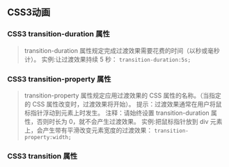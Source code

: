



## CSS3动画
### CSS3 transition-duration 属性
> transition-duration 属性规定完成过渡效果需要花费的时间（以秒或毫秒计）。
实例:让过渡效果持续 5 秒： 
` transition-duration:5s; `
### CSS3 transition-property 属性
> transition-property 属性规定应用过渡效果的 CSS 属性的名称。（当指定的 CSS 属性改变时，过渡效果将开始）。
提示：过渡效果通常在用户将鼠标指针浮动到元素上时发生。
注释：请始终设置 transition-duration 属性，否则时长为 0，就不会产生过渡效果。
实例:把鼠标指针放到 div 元素上，会产生带有平滑改变元素宽度的过渡效果：
` transition-property:width; `
### CSS3 transition 属性
